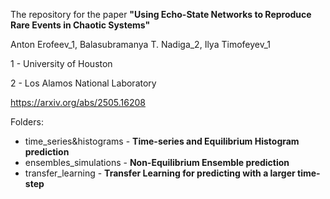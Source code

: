 The repository for the paper <b>"Using Echo-State Networks to Reproduce Rare Events in Chaotic Systems"</b>

Anton Erofeev_1, Balasubramanya T. Nadiga_2, Ilya Timofeyev_1

1 - University of Houston 

2 - Los Alamos National Laboratory

https://arxiv.org/abs/2505.16208

Folders:
- time_series&histograms - <b>Time-series and Equilibrium Histogram prediction</b>
- ensembles_simulations - <b>Non-Equilibrium Ensemble prediction</b>
- transfer_learning - <b>Transfer Learning for predicting with a larger time-step</b>
